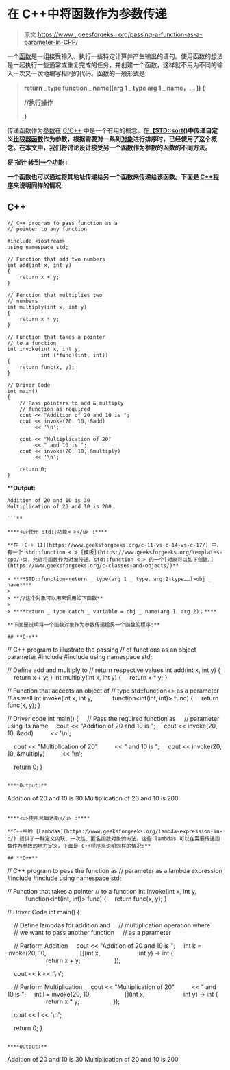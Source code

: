 # 在 C++中将函数作为参数传递

> 原文:[https://www . geesforgeks . org/passing-a-function-as-a-parameter-in-CPP/](https://www.geeksforgeeks.org/passing-a-function-as-a-parameter-in-cpp/)

一个[函数](https://www.geeksforgeeks.org/functions-in-c/)是一组接受输入、执行一些特定计算并产生输出的语句。使用函数的想法是一起执行一些通常或重复完成的任务，并创建一个函数，这样就不用为不同的输入一次又一次地编写相同的代码。函数的一般形式是:

> **return _ type function _ name([arg 1 _ type arg 1 _ name，… ]) {**
> 
> **//执行操作**
> 
> **}**

传递函数作为[参数](https://www.geeksforgeeks.org/command-line-arguments-in-c-cpp/)在 [C/C++](https://www.geeksforgeeks.org/difference-between-c-and-c/) 中是一个有用的概念。在[**【STD::sort()**](https://www.geeksforgeeks.org/sort-c-stl/)**中传递自定义[比较器函数](https://www.geeksforgeeks.org/comparator-class-in-c-with-examples/)作为参数，根据需要对一系列[对象](https://www.geeksforgeeks.org/c-classes-and-objects/)进行排序时，已经使用了这个概念。在本文中，我们将讨论设计接受另一个函数作为参数的函数的不同方法。**

****<u>将</u>** [**<u>指针</u>**](https://www.geeksforgeeks.org/pointers-in-c-and-c-set-1-introduction-arithmetic-and-array/) **<u>转到一个功能</u> :****

**一个函数也可以通过将其地址传递给另一个函数来传递给该函数。下面是 [C++程序](https://www.geeksforgeeks.org/c-plus-plus/)来说明同样的情况:**

## **C++**

```
// C++ program to pass function as a
// pointer to any function

#include <iostream>
using namespace std;

// Function that add two numbers
int add(int x, int y)
{
    return x + y;
}

// Function that multiplies two
// numbers
int multiply(int x, int y)
{
    return x * y;
}

// Function that takes a pointer
// to a function
int invoke(int x, int y,
           int (*func)(int, int))
{
    return func(x, y);
}

// Driver Code
int main()
{
    // Pass pointers to add & multiply
    // function as required
    cout << "Addition of 20 and 10 is ";
    cout << invoke(20, 10, &add)
         << '\n';

    cout << "Multiplication of 20"
         << " and 10 is ";
    cout << invoke(20, 10, &multiply)
         << '\n';

    return 0;
}
```

****Output:**

```
Addition of 20 and 10 is 30
Multiplication of 20 and 10 is 200

```** 

****<u>使用 std::功能< ></u> :****

**在 [C++ 11](https://www.geeksforgeeks.org/c-11-vs-c-14-vs-c-17/) 中，有一个 std::function < > [模板](https://www.geeksforgeeks.org/templates-cpp/)类，允许将函数作为对象传递。std::function < > 的一个[对象可以如下创建。](https://www.geeksforgeeks.org/c-classes-and-objects/)**

> ****STD::function<return _ type(arg 1 _ type，arg 2-type……)>obj _ name****
> 
> **//这个对象可以用来调用如下函数**
> 
> ****return _ type catch _ variable = obj _ name(arg 1，arg 2)；****

**下面是说明将一个函数对象作为参数传递给另一个函数的程序:**

## **C++**

```
// C++ program to illustrate the passing
// of functions as an object parameter
#include <functional>
#include <iostream>
using namespace std;

// Define add and multiply to
// return respective values
int add(int x, int y)
{
    return x + y;
}
int multiply(int x, int y)
{
    return x * y;
}

// Function that accepts an object of
// type std::function<> as a parameter
// as well
int invoke(int x, int y,
           function<int(int, int)> func)
{
    return func(x, y);
}

// Driver code
int main()
{
    // Pass the required function as
    // parameter using its name
    cout << "Addition of 20 and 10 is ";
    cout << invoke(20, 10, &add)
         << '\n';

    cout << "Multiplication of 20"
         << " and 10 is ";
    cout << invoke(20, 10, &multiply)
         << '\n';

    return 0;
}
```

****Output:**

```
Addition of 20 and 10 is 30
Multiplication of 20 and 10 is 200

```** 

****<u>使用兰姆达斯</u> :****

**C++中的 [Lambdas](https://www.geeksforgeeks.org/lambda-expression-in-c/) 提供了一种定义内联、一次性、匿名函数对象的方法。这些 lambdas 可以在需要传递函数作为参数的地方定义。下面是 C++程序来说明同样的情况:**

## **C++**

```
// C++ program to pass the function as
// parameter as a lambda expression
#include <functional>
#include <iostream>
using namespace std;

// Function that takes a pointer
// to a function
int invoke(int x, int y,
           function<int(int, int)> func)
{
    return func(x, y);
}

// Driver Code
int main()
{

    // Define lambdas for addition and
    // multiplication operation where
    // we want to pass another function
    // as a parameter

    // Perform Addition
    cout << "Addition of 20 and 10 is ";
    int k = invoke(20, 10,
                   [](int x,
                      int y) -> int {
                       return x + y;
                   });

    cout << k << '\n';

    // Perform Multiplication
    cout << "Multiplication of 20"
         << " and 10 is ";
    int l = invoke(20, 10,
                   [](int x,
                      int y) -> int {
                       return x * y;
                   });

    cout << l << '\n';

    return 0;
}
```

****Output:**

```
Addition of 20 and 10 is 30
Multiplication of 20 and 10 is 200

```**